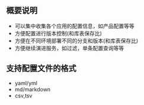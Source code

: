 概要说明
----------

* 可以集中收集各个应用的配置信息，如产品配置等等
* 方便配置进行版本控制(和库表保存比)
* 方便在不同环境部署不同的分支和版本(和库表保存比)
* 方便继续演进服务，如过滤，单条配置查询等等

支持配置文件的格式
----------------
* yaml/yml
* md/markdown
* csv,tsv
